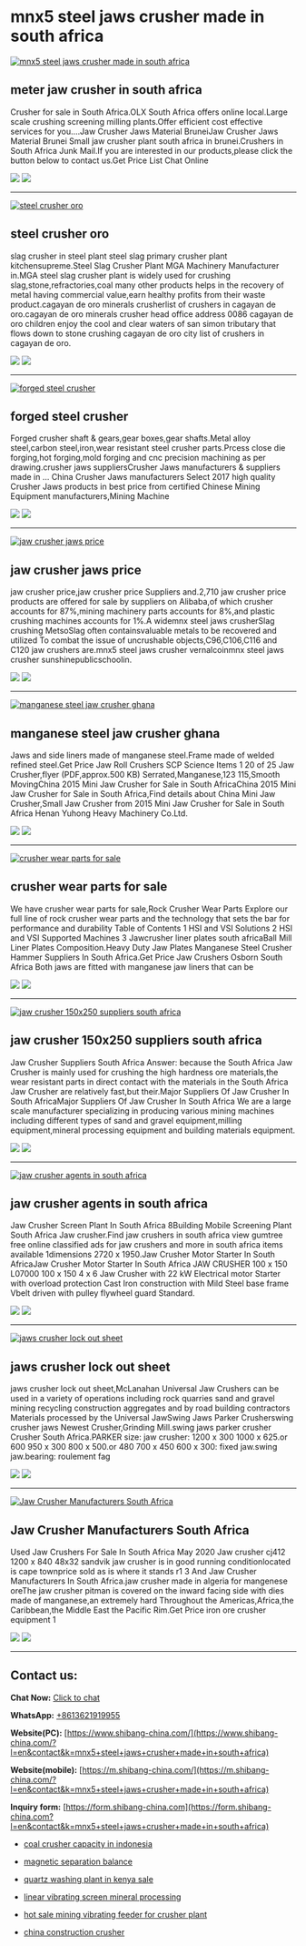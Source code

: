# mnx5 steel jaws crusher made in south africa

<a href="https://swt.shibang-china.com/?l=en&img&k=mnx5+steel+jaws+crusher+made+in+south+africa" target="_blank">![mnx5 steel jaws crusher made in south africa](http://static.shibang-china.com/all-800x300/1395.jpg)</a>

## meter jaw crusher in south africa
Crusher for sale in South Africa.OLX South Africa offers online local.Large scale crushing screening milling plants.Offer efficient cost effective services for you.…Jaw Crusher Jaws Material BruneiJaw Crusher Jaws Material Brunei Small jaw crusher plant south africa in brunei.Crushers in South Africa Junk Mail.If you are interested in our products,please click the button below to contact us.Get Price List Chat Online


<a href="https://whatsapp.shibangsoft.com/WhatsApp.php" target="_blank" title="WhatsApp">![](http://static.shibang-china.com/icon/whatsapp.png)</a> <a href="https://swt.shibang-china.com/?l=en&icon&k=mnx5+steel+jaws+crusher+made+in+south+africa" target="_blank">![](http://static.shibang-china.com/icon/chat-en.png)</a>

---

<a href="https://swt.shibang-china.com/?l=en&img&k=mnx5+steel+jaws+crusher+made+in+south+africa" target="_blank">![steel crusher oro](http://static.shibang-china.com/all-800x300/1239.jpg)</a>

## steel crusher oro
slag crusher in steel plant steel slag primary crusher plant kitchensupreme.Steel Slag Crusher Plant MGA Machinery Manufacturer in.MGA steel slag crusher plant is widely used for crushing slag,stone,refractories,coal many other products helps in the recovery of metal having commercial value,earn healthy profits from their waste product.cagayan de oro minerals crusherlist of crushers in cagayan de oro.cagayan de oro minerals crusher head office address 0086 cagayan de oro children enjoy the cool and clear waters of san simon tributary that flows down to stone crushing cagayan de oro city list of crushers in cagayan de oro.


<a href="https://whatsapp.shibangsoft.com/WhatsApp.php" target="_blank" title="WhatsApp">![](http://static.shibang-china.com/icon/whatsapp.png)</a> <a href="https://swt.shibang-china.com/?l=en&icon&k=mnx5+steel+jaws+crusher+made+in+south+africa" target="_blank">![](http://static.shibang-china.com/icon/chat-en.png)</a>

---

<a href="https://swt.shibang-china.com/?l=en&img&k=mnx5+steel+jaws+crusher+made+in+south+africa" target="_blank">![forged steel crusher](http://static.shibang-china.com/all-800x300/159.jpg)</a>

## forged steel crusher
Forged crusher shaft &amp; gears,gear boxes,gear shafts.Metal alloy steel,carbon steel,iron,wear resistant steel crusher parts.Prcess close die forging,hot forging,mold forging and cnc precision machining as per drawing.crusher jaws suppliersCrusher Jaws manufacturers &amp; suppliers made in … China Crusher Jaws manufacturers Select 2017 high quality Crusher Jaws products in best price from certified Chinese Mining Equipment manufacturers,Mining Machine


<a href="https://whatsapp.shibangsoft.com/WhatsApp.php" target="_blank" title="WhatsApp">![](http://static.shibang-china.com/icon/whatsapp.png)</a> <a href="https://swt.shibang-china.com/?l=en&icon&k=mnx5+steel+jaws+crusher+made+in+south+africa" target="_blank">![](http://static.shibang-china.com/icon/chat-en.png)</a>

---

<a href="https://swt.shibang-china.com/?l=en&img&k=mnx5+steel+jaws+crusher+made+in+south+africa" target="_blank">![jaw crusher jaws price](http://static.shibang-china.com/all-800x300/1144.jpg)</a>

## jaw crusher jaws price
jaw crusher price,jaw crusher price Suppliers and.2,710 jaw crusher price products are offered for sale by suppliers on Alibaba,of which crusher accounts for 87%,mining machinery parts accounts for 8%,and plastic crushing machines accounts for 1%.A widemnx steel jaws crusherSlag crushing MetsoSlag often containsvaluable metals to be recovered and utilized To combat the issue of uncrushable objects,C96,C106,C116 and C120 jaw crushers are.mnx5 steel jaws crusher vernalcoinmnx steel jaws crusher sunshinepublicschoolin.


<a href="https://whatsapp.shibangsoft.com/WhatsApp.php" target="_blank" title="WhatsApp">![](http://static.shibang-china.com/icon/whatsapp.png)</a> <a href="https://swt.shibang-china.com/?l=en&icon&k=mnx5+steel+jaws+crusher+made+in+south+africa" target="_blank">![](http://static.shibang-china.com/icon/chat-en.png)</a>

---

<a href="https://swt.shibang-china.com/?l=en&img&k=mnx5+steel+jaws+crusher+made+in+south+africa" target="_blank">![manganese steel jaw crusher ghana](http://static.shibang-china.com/all-800x300/785.jpg)</a>

## manganese steel jaw crusher ghana
Jaws and side liners made of manganese steel.Frame made of welded refined steel.Get Price Jaw Roll Crushers SCP Science Items 1 20 of 25 Jaw Crusher,flyer (PDF,approx.500 KB) Serrated,Manganese,123 115,Smooth MovingChina 2015 Mini Jaw Crusher for Sale in South AfricaChina 2015 Mini Jaw Crusher for Sale in South Africa,Find details about China Mini Jaw Crusher,Small Jaw Crusher from 2015 Mini Jaw Crusher for Sale in South Africa Henan Yuhong Heavy Machinery Co.Ltd.


<a href="https://whatsapp.shibangsoft.com/WhatsApp.php" target="_blank" title="WhatsApp">![](http://static.shibang-china.com/icon/whatsapp.png)</a> <a href="https://swt.shibang-china.com/?l=en&icon&k=mnx5+steel+jaws+crusher+made+in+south+africa" target="_blank">![](http://static.shibang-china.com/icon/chat-en.png)</a>

---

<a href="https://swt.shibang-china.com/?l=en&img&k=mnx5+steel+jaws+crusher+made+in+south+africa" target="_blank">![crusher wear parts for sale](http://static.shibang-china.com/all-800x300/943.jpg)</a>

## crusher wear parts for sale
We have crusher wear parts for sale,Rock Crusher Wear Parts Explore our full line of rock crusher wear parts and the technology that sets the bar for performance and durability Table of Contents 1 HSI and VSI Solutions 2 HSI and VSI Supported Machines 3 Jawcrusher liner plates south africaBall Mill Liner Plates Composition.Heavy Duty Jaw Plates Manganese Steel Crusher Hammer Suppliers In South Africa.Get Price Jaw Crushers Osborn South Africa Both jaws are fitted with manganese jaw liners that can be


<a href="https://whatsapp.shibangsoft.com/WhatsApp.php" target="_blank" title="WhatsApp">![](http://static.shibang-china.com/icon/whatsapp.png)</a> <a href="https://swt.shibang-china.com/?l=en&icon&k=mnx5+steel+jaws+crusher+made+in+south+africa" target="_blank">![](http://static.shibang-china.com/icon/chat-en.png)</a>

---

<a href="https://swt.shibang-china.com/?l=en&img&k=mnx5+steel+jaws+crusher+made+in+south+africa" target="_blank">![jaw crusher 150x250 suppliers south africa](http://static.shibang-china.com/all-800x300/170.jpg)</a>

## jaw crusher 150x250 suppliers south africa
Jaw Crusher Suppliers South Africa Answer: because the South Africa Jaw Crusher is mainly used for crushing the high hardness ore materials,the wear resistant parts in direct contact with the materials in the South Africa Jaw Crusher are relatively fast,but their.Major Suppliers Of Jaw Crusher In South AfricaMajor Suppliers Of Jaw Crusher In South Africa We are a large scale manufacturer specializing in producing various mining machines including different types of sand and gravel equipment,milling equipment,mineral processing equipment and building materials equipment.


<a href="https://whatsapp.shibangsoft.com/WhatsApp.php" target="_blank" title="WhatsApp">![](http://static.shibang-china.com/icon/whatsapp.png)</a> <a href="https://swt.shibang-china.com/?l=en&icon&k=mnx5+steel+jaws+crusher+made+in+south+africa" target="_blank">![](http://static.shibang-china.com/icon/chat-en.png)</a>

---

<a href="https://swt.shibang-china.com/?l=en&img&k=mnx5+steel+jaws+crusher+made+in+south+africa" target="_blank">![jaw crusher agents in south africa](http://static.shibang-china.com/all-800x300/170.jpg)</a>

## jaw crusher agents in south africa
Jaw Crusher Screen Plant In South Africa 8Building Mobile Screening Plant South Africa Jaw crusher.Find jaw crushers in south africa view gumtree free online classified ads for jaw crushers and more in south africa items available 1dimensions 2720 x 1950.Jaw Crusher Motor Starter In South AfricaJaw Crusher Motor Starter In South Africa JAW CRUSHER 100 x 150 L07000 100 x 150 4 x 6 Jaw Crusher with 22 kW Electrical motor Starter with overload protection Cast Iron construction with Mild Steel base frame Vbelt driven with pulley flywheel guard Standard.


<a href="https://whatsapp.shibangsoft.com/WhatsApp.php" target="_blank" title="WhatsApp">![](http://static.shibang-china.com/icon/whatsapp.png)</a> <a href="https://swt.shibang-china.com/?l=en&icon&k=mnx5+steel+jaws+crusher+made+in+south+africa" target="_blank">![](http://static.shibang-china.com/icon/chat-en.png)</a>

---

<a href="https://swt.shibang-china.com/?l=en&img&k=mnx5+steel+jaws+crusher+made+in+south+africa" target="_blank">![jaws crusher lock out sheet](http://static.shibang-china.com/all-800x300/1283.jpg)</a>

## jaws crusher lock out sheet
jaws crusher lock out sheet,McLanahan Universal Jaw Crushers can be used in a variety of operations including rock quarries sand and gravel mining recycling construction aggregates and by road building contractors Materials processed by the Universal JawSwing Jaws Parker Crusherswing crusher jaws Newest Crusher,Grinding Mill.swing jaws parker crusher Crusher South Africa.PARKER size: jaw crusher: 1200 x 300 1000 x 625.or 600 950 x 300 800 x 500.or 480 700 x 450 600 x 300: fixed jaw.swing jaw.bearing: roulement fag


<a href="https://whatsapp.shibangsoft.com/WhatsApp.php" target="_blank" title="WhatsApp">![](http://static.shibang-china.com/icon/whatsapp.png)</a> <a href="https://swt.shibang-china.com/?l=en&icon&k=mnx5+steel+jaws+crusher+made+in+south+africa" target="_blank">![](http://static.shibang-china.com/icon/chat-en.png)</a>

---

<a href="https://swt.shibang-china.com/?l=en&img&k=mnx5+steel+jaws+crusher+made+in+south+africa" target="_blank">![Jaw Crusher Manufacturers South Africa](http://static.shibang-china.com/all-800x300/593.jpg)</a>

## Jaw Crusher Manufacturers South Africa
Used Jaw Crushers For Sale In South Africa May 2020 Jaw crusher cj412 1200 x 840 48x32 sandvik jaw crusher is in good running conditionlocated is cape townprice sold as is where it stands r1 3 And Jaw Crusher Manufacturers In South Africa.jaw crusher made in algeria for mangenese oreThe jaw crusher pitman is covered on the inward facing side with dies made of manganese,an extremely hard Throughout the Americas,Africa,the Caribbean,the Middle East the Pacific Rim.Get Price iron ore crusher equipment 1


<a href="https://whatsapp.shibangsoft.com/WhatsApp.php" target="_blank" title="WhatsApp">![](http://static.shibang-china.com/icon/whatsapp.png)</a> <a href="https://swt.shibang-china.com/?l=en&icon&k=mnx5+steel+jaws+crusher+made+in+south+africa" target="_blank">![](http://static.shibang-china.com/icon/chat-en.png)</a>

---
## Contact us:

**Chat Now:** [Click to chat](https://swt.shibang-china.com?l=en&contact&k=mnx5+steel+jaws+crusher+made+in+south+africa)

**WhatsApp:**  [+8613621919955](https://whatsapp.shibangsoft.com/WhatsApp.php)

**Website(PC):** [https://www.shibang-china.com/](https://www.shibang-china.com/?l=en&contact&k=mnx5+steel+jaws+crusher+made+in+south+africa)

**Website(mobile):** [https://m.shibang-china.com/](https://m.shibang-china.com/?l=en&contact&k=mnx5+steel+jaws+crusher+made+in+south+africa)

**Inquiry form:** [https://form.shibang-china.com](https://form.shibang-china.com?l=en&contact&k=mnx5+steel+jaws+crusher+made+in+south+africa)

* [coal crusher capacity in indonesia](../160/coal%20crusher%20capacity%20in%20indonesia.md)

* [magnetic separation balance](../152/magnetic%20separation%20balance.md)

* [quartz washing plant in kenya sale](../157/quartz%20washing%20plant%20in%20kenya%20sale.md)

* [linear vibrating screen mineral processing](../158/linear%20vibrating%20screen%20mineral%20processing.md)

* [hot sale mining vibrating feeder for crusher plant](../154/hot%20sale%20mining%20vibrating%20feeder%20for%20crusher%20plant.md)

* [china construction crusher](../160/china%20construction%20crusher.md)